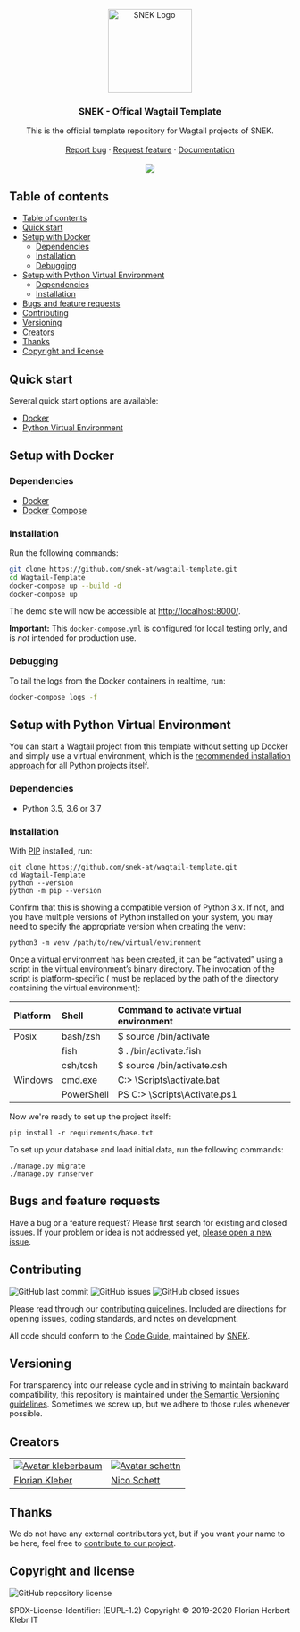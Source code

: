 <p align="center">
  <a href="https://snek.at/" target="_blank" rel="noopener noreferrer">
    <img src="https://avatars2.githubusercontent.com/u/55870326?s=400&u=c6c7f06305ddc94747d474850fde7b2044f53838&v=4" alt="SNEK Logo" height="150">
  </a>
</p>

<h3 align="center">SNEK - Offical Wagtail Template</h3>

<p align="center">
  This is the official template repository for Wagtail projects of SNEK.
  <br>
  <br>
  <a href="https://github.com/snek-at/wagtail-template/issues/new?template=bug_report.md">Report bug</a>
  ·
  <a href="https://github.com/snek-at/wagtail-template/issues/new?template=feature_request.md">Request feature</a>
  ·
  <a href="https://www.overleaf.com/read/bcxwhwbhrmps">Documentation</a>
  <br>
  <br>
  <a href="https://www.codacy.com/app/kleberbaum/wagtail-template">
    <img src="https://api.codacy.com/project/badge/Grade/20d80a1790c44c90a3376e77d34a99ff" />
  </a>
</p>

## Table of contents

-   [Table of contents](#table-of-contents)
-   [Quick start](#quick-start)
-   [Setup with Docker](#setup-with-docker)
    -   [Dependencies](#dependencies)
    -   [Installation](#installation)
    -   [Debugging](#debugging)
-   [Setup with Python Virtual Environment](#setup-with-python-virtual-environment)
    -   [Dependencies](#dependencies-1)
    -   [Installation](#installation-1)
-   [Bugs and feature requests](#bugs-and-feature-requests)
-   [Contributing](#contributing)
-   [Versioning](#versioning)
-   [Creators](#creators)
-   [Thanks](#thanks)
-   [Copyright and license](#copyright-and-license)

## [](#quick-start)Quick start

Several quick start options are available:

-   [Docker](#setup-with-docker)
-   [Python Virtual Environment](#setup-with-python-virtual-environment)

## [](#setup-with-docker)Setup with Docker

### Dependencies

-   [Docker](https://docs.docker.com/engine/installation/)
-   [Docker Compose](https://docs.docker.com/compose/install/)

### Installation

Run the following commands:

```bash
git clone https://github.com/snek-at/wagtail-template.git
cd Wagtail-Template
docker-compose up --build -d
docker-compose up
```

The demo site will now be accessible at <http://localhost:8000/>.

**Important:** This `docker-compose.yml` is configured for local testing only, and is _not_ intended for production use.

### Debugging

To tail the logs from the Docker containers in realtime, run:

```bash
docker-compose logs -f
```

## [](#setup-with-python-virtual-environment)Setup with Python Virtual Environment

You can start a Wagtail project from this template without setting up Docker and simply use a virtual environment,
which is the [recommended installation approach](https://docs.python.org/3/library/venv.html) for all Python projects itself.

### Dependencies

-   Python 3.5, 3.6 or 3.7

### Installation

With [PIP](https://github.com/pypa/pip) installed, run:

    git clone https://github.com/snek-at/wagtail-template.git
    cd Wagtail-Template
    python --version
    python -m pip --version

Confirm that this is showing a compatible version of Python 3.x. If not, and you have multiple versions
of Python installed on your system, you may need to specify the appropriate version when creating the venv:

    python3 -m venv /path/to/new/virtual/environment

Once a virtual environment has been created, it can be “activated” using a script in the virtual environment’s
binary directory. The invocation of the script is platform-specific (<venv> must be replaced by the path of the
directory containing the virtual environment):

| Platform | Shell      | Command to activate virtual environment |
| :------- | :--------- | :-------------------------------------- |
| Posix    | bash/zsh   | \$ source <venv>/bin/activate      |
|          | fish       | \$ . <venv>/bin/activate.fish      |
|          | csh/tcsh   | \$ source <venv>/bin/activate.csh  |
| Windows  | cmd.exe    | C:> <venv>\\Scripts\\activate.bat       |
|          | PowerShell | PS C:> <venv>\\Scripts\\Activate.ps1    |

Now we're ready to set up the project itself:

    pip install -r requirements/base.txt

To set up your database and load initial data, run the following commands:

    ./manage.py migrate
    ./manage.py runserver
    
## [](#bug-and-feature-requests)Bugs and feature requests

Have a bug or a feature request? Please first search for existing and closed issues. If your problem or idea is not
addressed yet, [please open a new issue](https://github.com/snek-at/wagtail-template/issues/new/choose).

## [](#contributing)Contributing

![GitHub last commit](https://img.shields.io/github/last-commit/snek-at/wagtail-template)
![GitHub issues](https://img.shields.io/github/issues-raw/snek-at/wagtail-template)
![GitHub closed issues](https://img.shields.io/github/issues-closed-raw/snek-at/wagtail-template?color=green)

Please read through our
[contributing guidelines](https://github.com/snek-at/wagtail-template/blob/master/CONTRIBUTING.md). Included are
directions for opening issues, coding standards, and notes on development.

All code should conform to the [Code Guide](https://github.com/snek-at/tonic/blob/master/STYLE_GUIDE.md), maintained by
[SNEK](https://github.com/snek-at).

## [](#versioning)Versioning

For transparency into our release cycle and in striving to maintain backward compatibility, this repository is
maintained under [the Semantic Versioning guidelines](https://semver.org/). Sometimes we screw up, but we adhere to
those rules whenever possible.

## [](#creators)Creators

<table border="0">
    <tr>
        <td>
    	    <a href="https://github.com/kleberbaum">
    	        <img src="https://avatars.githubusercontent.com/kleberbaum?s=100" alt="Avatar kleberbaum">
            </a>
        </td>
    	<td>
    	    <a href="https://github.com/schettn">
                <img src="https://avatars.githubusercontent.com/schettn?s=100" alt="Avatar schettn">
            </a>
    	</td>
    </tr>
    <tr>
        <td><a href="https://github.com/kleberbaum">Florian Kleber</a></td>
        <td><a href="https://github.com/schettn">Nico Schett</a></td>
    </tr>
</table>

## [](#thanks)Thanks

We do not have any external contributors yet, but if you want your name to be here, feel free
to [contribute to our project](#contributing).

## [](#copyright-and-license)Copyright and license

![GitHub repository license](https://img.shields.io/badge/license-EUPL--1.2-blue)

SPDX-License-Identifier: (EUPL-1.2)
Copyright © 2019-2020 Florian Herbert Klebr IT
